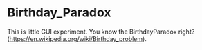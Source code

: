 # Birthday_Paradox
This is little GUI experiment. You know the BirthdayParadox right? (https://en.wikipedia.org/wiki/Birthday_problem). 
